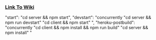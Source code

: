 ### [Link To Wiki](https://gitlab.lnu.se/1dv430/student/vo222dq/project/-/wikis/Home)


"start": "cd server && npm start",
    "devstart": "concurrently \"cd server && npm run devstart\" \"cd client && npm start\" ",
    "heroku-postbuild": "concurrently \"cd client && npm install && npm run build\" \"cd server && npm install\" "